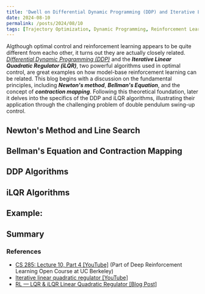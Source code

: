 ```yaml
---
title: 'Dwell on Differential Dynamic Programming (DDP) and Iterative Linear Quadratic Regulator (iLQR)'
date: 2024-08-10
permalink: /posts/2024/08/10
tags: [Trajectory Optimization, Dynamic Programming, Reinforcement Learning]
---
```

Algthough optimal control and reinforcement learning appears to be quite different from eacho other, it turns out they are actually closely related. [_Differential Dynamic Programming (DDP)_](https://en.wikipedia.org/wiki/Differential_dynamic_programming) and the **_Iterative Linear Quadratic Regulator (iLQR)_**, two powerful algorithms used in optimal control, are great examples on how model-base reinforcement learning can be related. This blog begins with a discussion on the fundamental principles, including **_Newton's method_**, **_Bellman's Equation_**, and the concept of **_contraction mapping_**. Following this theoretical foundation, later it delves into the specifics of the DDP and iLQR algorithms, illustrating their application through the challenging problem of double pendulum swing-up control.

## Newton's Method and Line Search

## Bellman's Equation and Contraction Mapping

## DDP Algorithms

## iLQR Algorithms

## Example:

## Summary

### References
 - [CS 285: Lecture 10, Part 4 [YouTube]](https://www.youtube.com/watch?v=-hO-AnFYm6M&list=PLMrJAkhIeNNQe1JXNvaFvURxGY4gE9k74&index=8&t=929s) (Part of Deep Reinforcement Learning Open Course at UC Berkeley)
 - [Iterative linear quadratic regulator [YouTube]](https://www.youtube.com/watch?v=ryu0BbE4nb8&list=PLyXDCTF4yPcQ1GozC3vPmrJuN-icTFOW0&index=24)
 - [RL — LQR & iLQR Linear Quadratic Regulator [Blog Post]](https://jonathan-hui.medium.com/rl-lqr-ilqr-linear-quadratic-regulator-a5de5104c750)